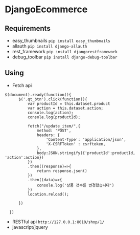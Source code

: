 # DjangoEcommerce

## Requirements
  + easy_thumbnails
  ```pip install easy_thumbnails```
  + allauth
  ```pip install django-allauth```
  + rest_framework
  ```pip install djangorestframework```
  + debug_toolbar
  ```pip install django-debug-toolbar```
  
  
## Using
  + Fetch api
  ``` 
  $(document).ready(function(){
        $('.qt_btn').click(function(){
            var productId = this.dataset.product
            var action = this.dataset.action;
            console.log(action);
            console.log(productId);

            fetch("/update_item/",{
                method: 'POST',
                headers: {
                    'Content-Type': 'application/json',
                    'X-CSRFToken' : csrftoken,
                },
                body:JSON.stringify({'productId':productId, 'action':action})
            })
            .then((response)=>{
                return response.json()
            })
            .then((data)=>{
                console.log('상품 갯수를 변경했습니다')
            })
            location.reload();

        })

    })
  ```
  + RESTful api ```http://127.0.0.1:8010/shop/1/```
  + javascript/jquery
